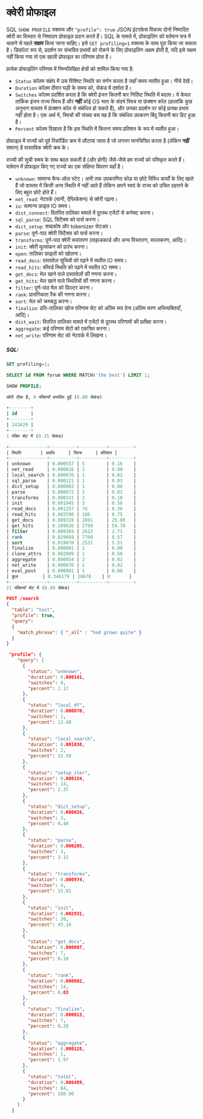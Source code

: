 # क्वेरी प्रोफाइल

<!-- उदाहरण SHOW PROFILE -->

SQL `SHOW PROFILE` वक्तव्य और `"profile": true` JSON इंटरफ़ेस विकल्प दोनों निष्पादित क्वेरी का विस्तार से निष्पादन प्रोफाइल प्रदान करते हैं। SQL के मामले में, प्रोफाइलिंग को वर्तमान सत्र में चलाने से पहले **सक्षम** किया जाना चाहिए। इसे `SET profiling=1` वक्तव्य के साथ पूरा किया जा सकता है। डिफ़ॉल्ट रूप से, प्रदर्शन पर संभावित प्रभावों को रोकने के लिए प्रोफाइलिंग अक्षम होती है, यदि इसे सक्षम नहीं किया गया तो एक खाली प्रोफाइल का परिणाम होता है।

प्रत्येक प्रोफाइलिंग परिणाम में निम्नलिखित क्षेत्रों को शामिल किया गया है:
* `Status` कॉलम संक्षेप में उस विशिष्ट स्थिति का वर्णन करता है जहाँ समय व्यतीत हुआ। नीचे देखें।
* `Duration` कॉलम दीवार घड़ी के समय को, सेकंड में दर्शाता है।
* `Switches` कॉलम प्रदर्शित करता है कि क्वेरी इंजन कितनी बार निर्दिष्ट स्थिति में बदला। ये केवल तार्किक इंजन राज्य स्विच हैं और **नहीं** कोई OS स्तर के संदर्भ स्विच या फ़ंक्शन कॉल (हालांकि कुछ अनुभाग वास्तव में फ़ंक्शन कॉल से संबंधित हो सकते हैं), और उनका प्रदर्शन पर कोई प्रत्यक्ष प्रभाव नहीं होता है। एक अर्थ में, स्विचों की संख्या बस यह है कि संबंधित उपकरण बिंदु कितनी बार हिट हुआ है।
* `Percent` कॉलम दिखाता है कि इस स्थिति में कितना समय प्रतिशत के रूप में व्यतीत हुआ।

प्रोफाइल में राज्यों को पूर्व रिकॉर्डित क्रम में लौटाया जाता है जो लगभग मानचित्रित करता है (लेकिन **नहीं** समान) है वास्तविक क्वेरी क्रम के।

राज्यों की सूची समय के साथ बदल सकती है (और होगी) जैसे-जैसे हम राज्यों को परिष्कृत करते हैं। वर्तमान में प्रोफाइल किए गए राज्यों का एक संक्षिप्त विवरण यहाँ है।

* `unknown`: सामान्य कैच-ऑल स्टेट। अभी तक उपकरणित कोड या छोटे विविध कार्यों के लिए खाते हैं जो वास्तव में किसी अन्य स्थिति में नहीं आते हैं लेकिन अपने स्वयं के राज्य को उचित ठहराने के लिए बहुत छोटे होते हैं।
* `net_read`: नेटवर्क (यानी, ऐप्लिकेशन) से क्वेरी पढ़ना।
* `io`: सामान्य फ़ाइल IO समय।
* `dist_connect`: वितरित तालिका मामले में दूरस्थ एजेंटों से कनेक्ट करना।
* `sql_parse`: SQL सिंटैक्स को पार्स करना।
* `dict_setup`: शब्दकोष और tokenizer सेटअप।
* `parse`: पूर्ण-पाठ क्वेरी सिंटैक्स को पार्स करना।
* `transforms`: पूर्ण-पाठ क्वेरी रूपांतरण (वाइल्डकार्ड और अन्य विस्तारण, सरलकरण, आदि)।
* `init`: क्वेरी मूल्यांकन को प्रारंभ करना।
* `open`: तालिका फ़ाइलों को खोलना।
* `read_docs`: दस्तावेज़ सूचियों को पढ़ने में व्यतीत IO समय।
* `read_hits`: कीवर्ड स्थिति को पढ़ने में व्यतीत IO समय।
* `get_docs`: मेल खाने वाले दस्तावेज़ों की गणना करना।
* `get_hits`: मेल खाने वाले स्थितियों की गणना करना।
* `filter`: पूर्ण-पाठ मेल को फ़िल्टर करना।
* `rank`: प्रासंगिकता रैंक की गणना करना।
* `sort`: मेल को क्रमबद्ध करना।
* `finalize`: प्रति-तालिका खोज परिणाम सेट को अंतिम रूप देना (अंतिम चरण अभिव्यक्तियाँ, आदि)।
* `dist_wait`: वितरित तालिका मामले में एजेंटों से दूरस्थ परिणामों की प्रतीक्षा करना।
* `aggregate`: कई परिणाम सेटों को एकत्रित करना।
* `net_write`: परिणाम सेट को नेटवर्क में लिखना।

<!-- परिचय -->
##### SQL:
<!-- अनुरोध SQL -->

```sql
SET profiling=1;

SELECT id FROM forum WHERE MATCH('the best') LIMIT 1;

SHOW PROFILE;
```

<!-- प्रतिक्रिया SQL -->

```sql
क्वेरी ठीक है, 0 पंक्तियाँ प्रभावित हुईं (0.00 सेकंड)

+--------+
| id     |
+--------+
| 241629 |
+--------+
1 पंक्ति सेट में (0.35 सेकंड)

+--------------+----------+----------+---------+
| स्थिति       | अवधि     | स्विच     | प्रतिशत |
+--------------+----------+----------+---------+
| unknown      | 0.000557 | 5        | 0.16    |
| net_read     | 0.000016 | 1        | 0.00    |
| local_search | 0.000076 | 1        | 0.02    |
| sql_parse    | 0.000121 | 1        | 0.03    |
| dict_setup   | 0.000003 | 1        | 0.00    |
| parse        | 0.000072 | 1        | 0.02    |
| transforms   | 0.000331 | 2        | 0.10    |
| init         | 0.001945 | 3        | 0.56    |
| read_docs    | 0.001257 | 76       | 0.36    |
| read_hits    | 0.002598 | 186      | 0.75    |
| get_docs     | 0.089328 | 2691     | 25.80   |
| get_hits     | 0.189626 | 2799     | 54.78   |
| filter       | 0.009369 | 2613     | 2.71    |
| rank         | 0.029669 | 7760     | 8.57    |
| sort         | 0.019070 | 2531     | 5.51    |
| finalize     | 0.000001 | 1        | 0.00    |
| clone_attrs  | 0.002009 | 1        | 0.58    |
| aggregate    | 0.000054 | 2        | 0.02    |
| net_write    | 0.000076 | 2        | 0.02    |
| eval_post    | 0.000001 | 1        | 0.00    |
| कुल         | 0.346179 | 18678    | 0       |
+--------------+----------+----------+---------+
21 पंक्तियाँ सेट में (0.00 सेकंड)
```

<!-- अनुरोध JSON -->

```json
POST /search
{
  "table": "test",
  "profile": true,
  "query":
  {
    "match_phrase": { "_all" : "had grown quite" }
  }
}
```

<!-- प्रतिक्रिया JSON -->

```json
 "profile": {
    "query": [
      {
        "status": "unknown",
        "duration": 0.000141,
        "switches": 8,
        "percent": 2.17
      },
      {
        "status": "local_df",
        "duration": 0.000870,
        "switches": 1,
        "percent": 13.40
      },
      {
        "status": "local_search",
        "duration": 0.001038,
        "switches": 2,
        "percent": 15.99
      },
      {
        "status": "setup_iter",
        "duration": 0.000154,
        "switches": 14,
        "percent": 2.37
      },
      {
        "status": "dict_setup",
        "duration": 0.000026,
        "switches": 3,
        "percent": 0.40
      },
      {
        "status": "parse",
        "duration": 0.000205,
        "switches": 3,
        "percent": 3.15
      },
      {
        "status": "transforms",
        "duration": 0.000974,
        "switches": 4,
        "percent": 15.01
      },
      {
        "status": "init",
        "duration": 0.002931,
        "switches": 20,
        "percent": 45.16
      },
      {
        "status": "get_docs",
        "duration": 0.000007,
        "switches": 7,
        "percent": 0.10
      },
      {
        "status": "rank",
        "duration": 0.000002,
        "switches": 14,
        "percent": 0.03
      },
      {
        "status": "finalize",
        "duration": 0.000013,
        "switches": 7,
        "percent": 0.20
      },
      {
        "status": "aggregate",
        "duration": 0.000128,
        "switches": 1,
        "percent": 1.97
      },
      {
        "status": "total",
        "duration": 0.006489,
        "switches": 84,
        "percent": 100.00
      }
    ]
  }
```
<!-- end -->

<!-- proofread -->
